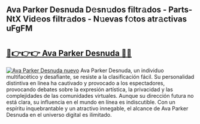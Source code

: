 ## Ava Parker Desnuda D𝚎sn𝚞dos filtr𝚊dos - Parts-NtX Vid𝚎os filtr𝚊dos - N𝚞evas f𝚘tos atr𝚊ctivas uFgFM

# <h2><a href="http://mb48xs.tromn.icu/?c=Ava+Parker+Desnuda">🔗👉👉👉 Ava Parker Desnuda 🔗🔗</a></h2>

[![Ava Parker Desnuda nuevo](https://i.imgur.com/pEAQMta.gif)](http://mb48xs.tromn.icu/?c=Ava+Parker+Desnuda)
Ava Parker Desnuda, un individuo multifacético y desafiante, se resiste a la clasificación fácil. Su personalidad distintiva en línea ha cautivado y provocado a los espectadores, provocando debates sobre la expresión artística, la privacidad y las complejidades de las comunidades virtuales. Aunque su dirección futura no está clara, su influencia en el mundo en línea es indiscutible. Con un espíritu inquebrantable y un atractivo innegable, el alcance de Ava Parker Desnuda en el universo digital es ilimitado.
